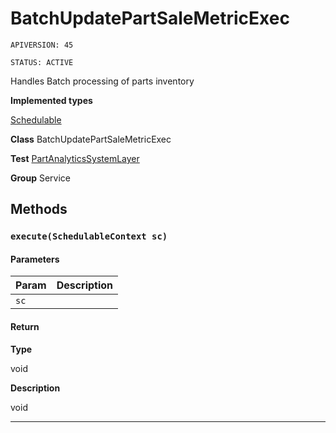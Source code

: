 # BatchUpdatePartSaleMetricExec

`APIVERSION: 45`

`STATUS: ACTIVE`

Handles Batch processing of parts inventory


**Implemented types**

[Schedulable](Schedulable)


**Class** BatchUpdatePartSaleMetricExec


**Test** [PartAnalyticsSystemLayer](PartAnalyticsSystemLayer)


**Group** Service

## Methods
### `execute(SchedulableContext sc)`
#### Parameters

|Param|Description|
|---|---|
|`sc`||

#### Return

**Type**

void

**Description**

void

---
